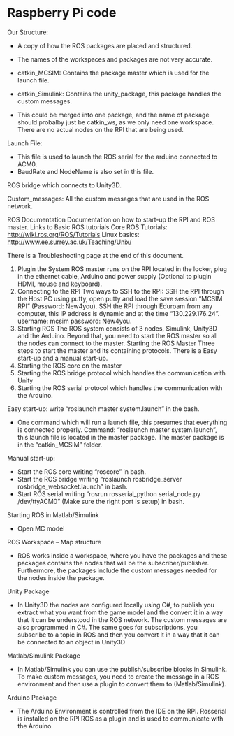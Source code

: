 # Raspberry Pi code

Our Structure:
- A copy of how the ROS packages are placed and structured.
- The names of the workspaces and packages are not very accurate.

- catkin_MCSIM: Contains the package master which is used for the launch file.

- catkin_Simulink: Contains the unity_package, this package handles the custom messages.
- This could be merged into one package, and the name of package should probalby just be catkin_ws,
as we only need one workspace.
There are no actual nodes on the RPI that are being used.

Launch File:
- This file is used to launch the ROS serial for the arduino connected to ACM0.
- BaudRate and NodeName is also set in this file.

ROS bridge which connects to Unity3D.

Custom_messages:
All the custom messages that are used in the ROS network.

ROS Documentation
Documentation on how to start-up the RPI and ROS master.
Links to Basic ROS tutorials
Core ROS Tutorials: http://wiki.ros.org/ROS/Tutorials
Linux basics: http://www.ee.surrey.ac.uk/Teaching/Unix/

There is a Troubleshooting page at the end of this document.
1.	Plugin the System
ROS master runs on the RPI located in the locker, plug in the ethernet cable, Arduino and power supply (Optional to plugin HDMI, mouse and keyboard).
2.	Connecting to the RPI
Two ways to SSH to the RPI:
SSH the RPI through the Host PC using putty, open putty and load the save session “MCSIM RPI” (Password: New4you).
SSH the RPI through Eduroam from any computer, this IP address is dynamic and at the time “130.229.176.24”. username: mcsim password: New4you.
3.	Starting ROS
The ROS system consists of 3 nodes, Simulink, Unity3D and the Arduino. Beyond that, you need to start the ROS master so all the nodes can connect to the master.
Starting the ROS Master
Three steps to start the master and its containing protocols. There is a Easy start-up and a manual start-up.
1.	Starting the ROS core on the master
2.	Starting the ROS bridge protocol which handles the communication with Unity
3.	Starting the ROS serial protocol which handles the communication with the Arduino.

Easy start-up: write “roslaunch master system.launch” in the bash.
- One command which will run a launch file, this presumes that everything is connected properly. Command: “roslaunch master system.launch”, this launch file is located in the master package. The master package is in the “catkin_MCSIM” folder.

Manual start-up: 
- Start the ROS core writing “roscore” in bash.
- Start the ROS bridge writing “roslaunch rosbridge_server rosbridge_websocket.launch” in bash.
- Start ROS serial writing “rosrun rosserial_python serial_node.py /dev/ttyACM0” (Make sure the right port is setup) in bash.

Starting ROS in Matlab/Simulink
- Open MC model 

ROS Workspace – Map structure
- ROS works inside a workspace, where you have the packages and these packages contains the nodes that will be the subscriber/publisher.  Furthermore, the packages include the custom messages needed for the nodes inside the package. 

Unity Package
- In Unity3D the nodes are configured locally using C#, to publish you extract what you want from the game model and the convert it in a way that it can be understood in the ROS network. The custom messages are also programmed in C#. The same goes for subscriptions, you subscribe to a topic in ROS and then you convert it in a way that it can be connected to an object in Unity3D

Matlab/Simulink Package
- In Matlab/Simulink you can use the publish/subscribe blocks in Simulink. To make custom messages, you need to create the message in a ROS environment and then use a plugin to convert them to (Matlab/Simulink).

Arduino Package
- The Arduino Environment is controlled from the IDE on the RPI. Rosserial is installed on the RPI ROS as a plugin and is used to communicate with the Arduino. 



